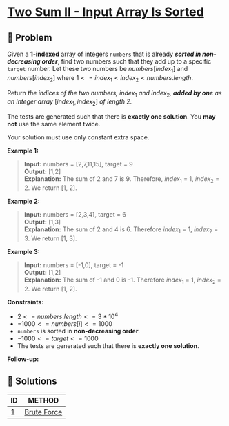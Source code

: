 # [Two Sum II - Input Array Is Sorted](https://leetcode.com/problems/two-sum-ii-input-array-is-sorted/)

## 🚨 Problem
<!-- Explanation of problem. -->
Given a **1-indexed** array of integers `numbers` that is already **_sorted in non-decreasing order_**, find two numbers such that they add up to a specific `target` number. Let these two numbers be $numbers[index_1]$ and $numbers[index_2]$ where $1 <= index_1 < index_2 < numbers.length$.

Return _the indices of the two numbers,_ $index_1$ _and_ $index_2$_, **added by one** as an integer array_ $[index_1, index_2]$ _of length 2._

The tests are generated such that there is **exactly one solution**. You **may not** use the same element twice.

Your solution must use only constant extra space.

**Example 1:**
<!-- An example of problem. -->

>**Input:**  numbers = \[2,7,11,15\], target = 9</br> <!-- Input example. -->
**Output:**  \[1,2\]</br> <!-- Output example. -->
**Explanation:** The sum of 2 and 7 is 9. Therefore, $index_1$ = 1, $index_2$ = 2. We return \[1, 2\]. <!-- Basic explanation of example. -->

**Example 2:**
<!-- An example of problem. -->

>**Input:** numbers = \[2,3,4\], target = 6 </br> <!-- Input example. -->
**Output:** \[1,3\] </br> <!-- Output example. -->
**Explanation:** The sum of 2 and 4 is 6. Therefore $index_1$ = 1, $index_2$ = 3. We return \[1, 3\]. <!-- Basic explanation of example. -->

**Example 3:**
<!-- An example of problem. -->

>**Input:** numbers = \[\-1,0\], target = -1 </br> <!-- Input example. -->
**Output:** \[1,2\] </br> <!-- Output example. -->
**Explanation:** The sum of -1 and 0 is -1. Therefore $index_1$ = 1, $index_2$ = 2. We return \[1, 2\]. <!-- Basic explanation of example. -->

**Constraints:**
<!-- Constraints of problem. -->
- $2 <= numbers.length <= 3 * 10^4$
- $-1000 <= numbers[i] <= 1000$
- `numbers` is sorted in **non-decreasing order**.
- $-1000 <= target <= 1000$
- The tests are generated such that there is **exactly one solution**.

**Follow-up:**  
<!-- Do more! -->

## 🔐 Solutions
<!-- Solutions of problem and their links. -->

| ID  |         METHOD         |
| :-- | :--------------------: |
| 1   | [Brute Force](1-answer.md) |
